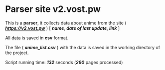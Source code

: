 # Parser site v2.vost.pw
This is a **parser**, it collects data about anime from the site ( _**https://v2.vost.pw**_ ) [ _**name**_, _**date of last update**_, _**link**_ ]

All data is saved in **csv** format.

The file ( _**anime_list.csv**_ ) with the data is saved in the working directory of the project.

Script running time: _**132**_ seconds (_**290**_ pages processed)
